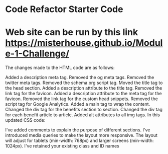 # Code Refactor Starter Code
# Web site can be run by this link https://misterhouse.github.io/Module-1-Challenge/
The changes made to the HTML code are as follows:

Added a description meta tag.
Removed the og meta tags.
Removed the twitter meta tags.
Removed the schema.org script tag.
Moved the title tag to the head section.
Added a description attribute to the title tag.
Removed the link tag for the favicon.
Added a description attribute to the meta tag for the favicon.
Removed the link tag for the custom head snippets.
Removed the script tag for Google Analytics.
Added a main tag to wrap the content.
Changed the div tag for the benefits section to section.
Changed the div tag for each benefit article to article.
Added alt attributes to all img tags.
In this updated CSS code:

I've added comments to explain the purpose of different sections.
I've introduced media queries to make the layout more responsive. The layout will adjust for tablets (min-width: 768px) and larger screens (min-width: 1024px).
I've retained your existing class and ID names
